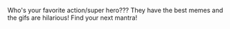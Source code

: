 Who's your favorite action/super hero??? They have the best memes and the gifs are hilarious! Find your next mantra!
